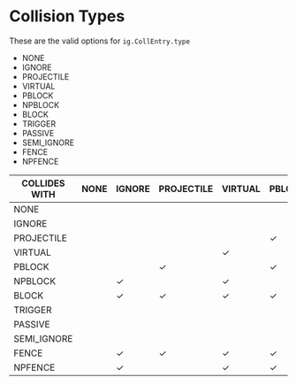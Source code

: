 # Collision Types

These are the valid options for `ig.CollEntry.type`

- NONE
- IGNORE
- PROJECTILE
- VIRTUAL
- PBLOCK
- NPBLOCK
- BLOCK
- TRIGGER
- PASSIVE
- SEMI_IGNORE
- FENCE
- NPFENCE

|COLLIDES WITH|     NONE    |    IGNORE   |  PROJECTILE |   VIRTUAL   |    PBLOCK   |   NPBLOCK   |    BLOCK    |   TRIGGER   |   PASSIVE   | SEMI_IGNORE |    FENCE    |   NPFENCE   |
|-------------|-------------|-------------|-------------|-------------|-------------|-------------|-------------|-------------|-------------|-------------|-------------|-------------|
|     NONE    |             |             |             |             |             |             |             |             |             |             |             |             |
|    IGNORE   |             |             |             |             |             |      ✓      |      ✓      |             |             |             |      ✓      |      ✓      |
|  PROJECTILE |             |             |             |             |      ✓      |             |      ✓      |             |             |             |      ✓      |             |
|   VIRTUAL   |             |             |             |      ✓      |             |      ✓      |      ✓      |             |             |             |      ✓      |      ✓      |
|    PBLOCK   |             |             |      ✓      |             |      ✓      |             |      ✓      |             |             |             |      ✓      |             |
|   NPBLOCK   |             |      ✓      |             |      ✓      |             |             |      ✓      |             |             |             |      ✓      |      ✓      |
|    BLOCK    |             |      ✓      |      ✓      |      ✓      |      ✓      |      ✓      |      ✓      |             |             |      ✓      |      ✓      |      ✓      |
|   TRIGGER   |             |             |             |             |             |             |             |             |             |             |             |             |
|   PASSIVE   |             |             |             |             |             |             |      ✓      |             |             |             |             |             |
| SEMI_IGNORE |             |             |             |             |             |      ✓      |      ✓      |             |             |             |      ✓      |      ✓      |
|    FENCE    |             |      ✓      |      ✓      |      ✓      |      ✓      |      ✓      |      ✓      |             |             |      ✓      |      ✓      |      ✓      |
|   NPFENCE   |             |      ✓      |             |      ✓      |      ✓      |      ✓      |      ✓      |             |             |      ✓      |      ✓      |      ✓      |